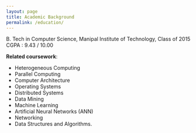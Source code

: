 ```yaml
---
layout: page
title: Academic Background
permalink: /education/
---
```


B. Tech in Computer Science, Manipal Institute of Technology, Class of 2015 </br>
CGPA : 9.43 / 10.00 </br>

**Related coursework**: 
- Heterogeneous Computing </br>
- Parallel Computing </br>
- Computer Architecture  </br>
- Operating Systems  </br>
- Distributed Systems  </br>
- Data Mining  </br>
- Machine Learning  </br>
- Artificial Neural Networks (ANN)  </br>
- Networking  </br>
- Data Structures and Algorithms.  </br>


